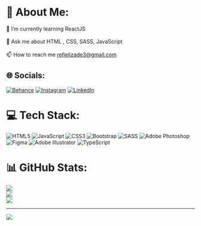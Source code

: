# 💫 About Me:
🌱 I’m currently learning ReactJS<br><br>💬 Ask me about HTML , CSS, SASS, JavaScript<br><br>📫 How to reach me refielizade3@gmail.com


## 🌐 Socials:
[![Behance](https://img.shields.io/badge/Behance-1769ff?logo=behance&logoColor=white)](https://behance.net/rafializade) [![Instagram](https://img.shields.io/badge/Instagram-%23E4405F.svg?logo=Instagram&logoColor=white)](https://instagram.com/rafializade0) [![LinkedIn](https://img.shields.io/badge/LinkedIn-%230077B5.svg?logo=linkedin&logoColor=white)](https://linkedin.com/in/rafializade) 

# 💻 Tech Stack:
![HTML5](https://img.shields.io/badge/html5-%23E34F26.svg?style=for-the-badge&logo=html5&logoColor=white) ![JavaScript](https://img.shields.io/badge/javascript-%23323330.svg?style=for-the-badge&logo=javascript&logoColor=%23F7DF1E) ![CSS3](https://img.shields.io/badge/css3-%231572B6.svg?style=for-the-badge&logo=css3&logoColor=white) ![Bootstrap](https://img.shields.io/badge/bootstrap-%238511FA.svg?style=for-the-badge&logo=bootstrap&logoColor=white) ![SASS](https://img.shields.io/badge/SASS-hotpink.svg?style=for-the-badge&logo=SASS&logoColor=white) ![Adobe Photoshop](https://img.shields.io/badge/adobe%20photoshop-%2331A8FF.svg?style=for-the-badge&logo=adobe%20photoshop&logoColor=white) ![Figma](https://img.shields.io/badge/figma-%23F24E1E.svg?style=for-the-badge&logo=figma&logoColor=white) ![Adobe Illustrator](https://img.shields.io/badge/adobe%20illustrator-%23FF9A00.svg?style=for-the-badge&logo=adobe%20illustrator&logoColor=white) ![TypeScript](https://img.shields.io/badge/typescript-%23007ACC.svg?style=for-the-badge&logo=typescript&logoColor=white)
# 📊 GitHub Stats:
![](https://github-readme-stats.vercel.app/api?username=rafializade&theme=dark&hide_border=false&include_all_commits=true&count_private=false)<br/>
![](https://github-readme-streak-stats.herokuapp.com/?user=rafializade&theme=dark&hide_border=false)<br/>
![](https://github-readme-stats.vercel.app/api/top-langs/?username=rafializade&theme=dark&hide_border=false&include_all_commits=true&count_private=false&layout=compact)

---
[![](https://visitcount.itsvg.in/api?id=rafializade&icon=0&color=0)](https://visitcount.itsvg.in)

<!-- Proudly created with GPRM ( https://gprm.itsvg.in ) -->
